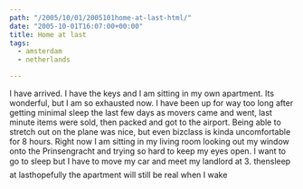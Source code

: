 ```yaml
---
path: "/2005/10/01/2005101home-at-last-html/" 
date: "2005-10-01T16:07:00+00:00" 
title: Home at last
tags:
  - amsterdam
  - netherlands

---
```

I have arrived. I have the keys and I am sitting in my own apartment. Its wonderful, but I am so exhausted now. I have been up for way too long after getting minimal sleep the last few days as movers came and went, last minute items were sold, then packed and got to the airport. Being able to stretch out on the plane was nice, but even bizclass is kinda uncomfortable for 8 hours. Right now I am sitting in my living room looking out my window onto the Prinsengracht and trying so hard to keep my eyes open. I want to go to sleep but I have to move my car and meet my landlord at 3&#133;. then&#133;sleep at last&#133;hopefully the apartment will still be real when I wake&#133;
